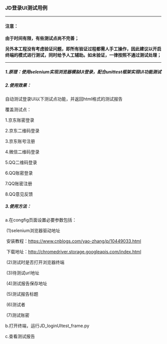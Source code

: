 ### JD登录UI测试用例

------

#### 注意：

**由于时间有限，有些测试点尚不完善；**

**另外本工程没有考虑验证问题，即所有验证过程都需人手工操作，因此建议以开启终端的模式进行测试，同时给予人工辅助。如未验证，一律按照不通过测试处理；**

-----

##### 1.原理：使用selenium实现浏览器模拟UI登录，配合unittest框架实现UI功能测试

##### 2.使用效果：

自动测试登录UI以下测试点功能，并返回html格式的测试报告

覆盖测试点：

1.京东账密登录

2.京东二维码登录

3.京东账号注册

4.微信二维码登录

5.QQ二维码登录

6.QQ账密登录

7.QQ账密注册

8.QQ意见反馈



##### 3.使用方法：

a.在congfig页面设置必要参数包括：

​			 (1)selenium浏览器驱动地址

​					安装教程：https://www.cnblogs.com/yao-zhang/p/10449033.html

​					下载地址：http://chromedriver.storage.googleapis.com/index.html

​			(2)测试时是否打开浏览器终端

​			(3)待测试url地址

​			(4)测试报告保存地址

​			(5)测试报告标题

​			(6)测试者

​			(7)测试账密

b.打开终端，运行JD_loginUItest_frame.py

c.查看测试报告